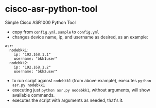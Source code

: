 # cisco-asr-python-tool
Simple Cisco ASR1000 Python Tool

- copy from `config.yml.sample` to `config.yml`
- changes device name, ip, and username as desired, as an example:
```
asr:
  nodebkk1:
    ip: "192.168.1.1"
    username: "bkk1user"
  nodebkk2:
    ip: "192.168.1.2"
    username: "bkk2user"
```
- to run script against `nodebkk1` (from above example), executes `python asr.py nodebkk1`
- executing just `python asr.py nodebkk1`, without arguments, will show available commands.
- executes the script with arguments as needed, that's it.
